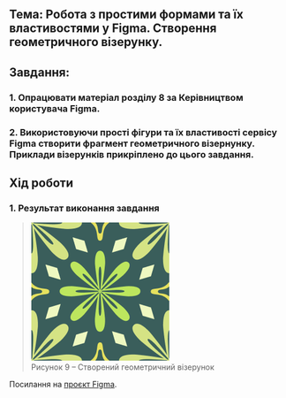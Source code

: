 ## Тема: Робота з простими формами та їх властивостями у Figma. Створення геометричного візерунку. 

## Завдання:

### 1.	Опрацювати матеріал розділу 8 за Керівництвом користувача Figma.

### 2.	Використовуючи прості фігури та їх властивості сервісу Figma створити фрагмент геометричного візернунку. Приклади візерунків прикріплено до цього завдання.

## Хід роботи

### 1.	Результат виконання завдання

>![image](https://github.com/gn4r4/UI-UX/blob/main/workshop_7/images/Frame1.png?raw=true)\
>Рисунок 9 – Створений геометричний візерунок

Посилання на [проєкт Figma](https://www.figma.com/design/PkV5Pb5JlqvbILfz1hxUQF/Untitled?node-id=1-2&t=Lsa7x1i4xecX1r6j-1).
